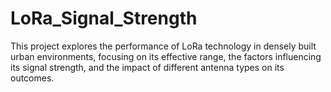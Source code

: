# LoRa_Signal_Strength
This project explores the performance of LoRa technology in densely built urban environments, focusing on its effective range, the factors influencing its signal strength, and the impact of different antenna types on its outcomes.
